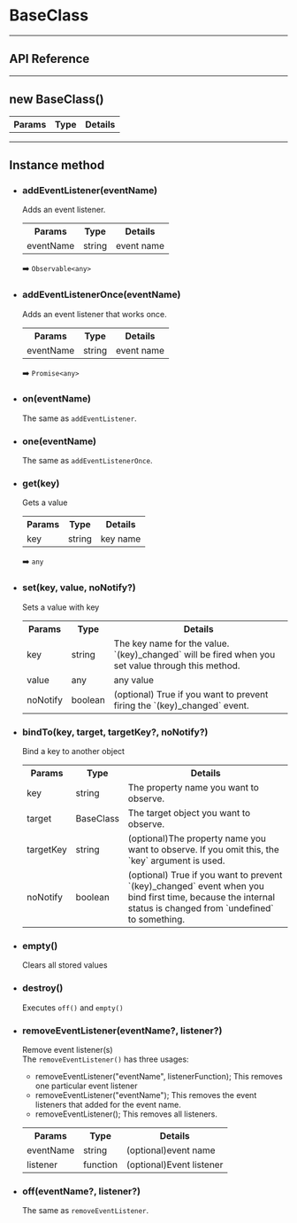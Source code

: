 # BaseClass

---------------------------------------------------------------
## API Reference
---------------------------------------------------------------

## new BaseClass()

<table>
<tr>
  <th>Params</th>
  <th>Type</th>
  <th>Details</th>
</tr>
</table>

------------------------------------------------------------------------


## Instance method

  - ### addEventListener(eventName)

    Adds an event listener.

    <table>
    <tr>
      <th>Params</th>
      <th>Type</th>
      <th>Details</th>
    </tr>
    <tr>
      <td>eventName</td>
      <td>string</td>
      <td>event name</td>
    </tr>
    </table>

    :arrow_right: `Observable<any>`


  - ### addEventListenerOnce(eventName)

    Adds an event listener that works once.

    <table>
    <tr>
      <th>Params</th>
      <th>Type</th>
      <th>Details</th>
    </tr>
    <tr>
      <td>eventName</td>
      <td>string</td>
      <td>event name</td>
    </tr>
    </table>

    :arrow_right: `Promise<any>`

  - ### on(eventName)

    The same as `addEventListener`.

  - ### one(eventName)

    The same as `addEventListenerOnce`.


  - ### get(key)

    Gets a value

    <table>
    <tr>
      <th>Params</th>
      <th>Type</th>
      <th>Details</th>
    </tr>
    <tr>
      <td>key</td>
      <td>string</td>
      <td>key name</td>
    </tr>
    </table>

    :arrow_right: `any`



  - ### set(key, value, noNotify?)

    Sets a value with key

    <table>
    <tr>
      <th>Params</th>
      <th>Type</th>
      <th>Details</th>
    </tr>
    <tr>
      <td>key</td>
      <td>string</td>
      <td>The key name for the value. `(key)_changed` will be fired when you set value through this method.</td>
    </tr>
    <tr>
      <td>value</td>
      <td>any</td>
      <td>any value</td>
    </tr>
    <tr>
      <td>noNotify</td>
      <td>boolean</td>
      <td>(optional) True if you want to prevent firing the `(key)_changed` event.</td>
    </tr>
    </table>


  - ### bindTo(key, target, targetKey?, noNotify?)

    Bind a key to another object

    <table>
    <tr>
      <th>Params</th>
      <th>Type</th>
      <th>Details</th>
    </tr>
    <tr>
      <td>key</td>
      <td>string</td>
      <td>The property name you want to observe.</td>
    </tr>
    <tr>
      <td>target</td>
      <td>BaseClass</td>
      <td>The target object you want to observe.</td>
    </tr>
    <tr>
      <td>targetKey</td>
      <td>string</td>
      <td>(optional)The property name you want to observe. If you omit this, the `key` argument is used.</td>
    </tr>
    <tr>
      <td>noNotify</td>
      <td>boolean</td>
      <td>(optional) True if you want to prevent `(key)_changed` event when you bind first time, because the internal status is changed from `undefined` to something.</td>
    </tr>
    </table>

  - ### empty()

    Clears all stored values

  - ### destroy()

    Executes `off()` and `empty()`


  - ### removeEventListener(eventName?, listener?)

    Remove event listener(s)<br>
    The `removeEventListener()` has three usages:<br>
    - removeEventListener("eventName", listenerFunction);
      This removes one particular event listener
    - removeEventListener("eventName");
      This removes the event listeners that added for the event name.
    - removeEventListener();
      This removes all listeners.

    <table>
    <tr>
      <th>Params</th>
      <th>Type</th>
      <th>Details</th>
    </tr>
    <tr>
      <td>eventName</td>
      <td>string</td>
      <td>(optional)event name</td>
    </tr>
    <tr>
      <td>listener</td>
      <td>function</td>
      <td>(optional)Event listener</td>
    </tr>
    </table>


  - ### off(eventName?, listener?)

    The same as `removeEventListener`.

